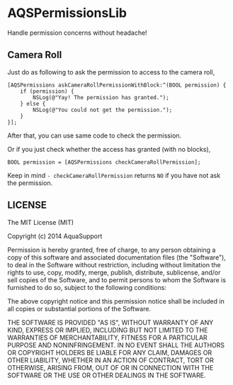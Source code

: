 AQSPermissionsLib
=================

Handle permission concerns without headache!

Camera Roll
---

Just do as following to ask the permission to access to the camera roll,

```objc
[AQSPermissions askCameraRollPermissionWithBlock:^(BOOL permission) {
	if (permission) {
		NSLog(@"Yay! The permission has granted.");
	} else {
		NSLog(@"You could not get the permission.");
	}
}];
```

After that, you can use same code to check the permission. 

Or if you just check whether the access has granted (with no blocks),

```objc
BOOL permission = [AQSPermissions checkCameraRollPermission];
```

Keep in mind `- checkCameraRollPermission` returns `NO` if you have not ask the permission.

LICENSE
---

The MIT License (MIT)

Copyright (c) 2014 AquaSupport

Permission is hereby granted, free of charge, to any person obtaining a copy
of this software and associated documentation files (the "Software"), to deal
in the Software without restriction, including without limitation the rights
to use, copy, modify, merge, publish, distribute, sublicense, and/or sell
copies of the Software, and to permit persons to whom the Software is
furnished to do so, subject to the following conditions:

The above copyright notice and this permission notice shall be included in all
copies or substantial portions of the Software.

THE SOFTWARE IS PROVIDED "AS IS", WITHOUT WARRANTY OF ANY KIND, EXPRESS OR
IMPLIED, INCLUDING BUT NOT LIMITED TO THE WARRANTIES OF MERCHANTABILITY,
FITNESS FOR A PARTICULAR PURPOSE AND NONINFRINGEMENT. IN NO EVENT SHALL THE
AUTHORS OR COPYRIGHT HOLDERS BE LIABLE FOR ANY CLAIM, DAMAGES OR OTHER
LIABILITY, WHETHER IN AN ACTION OF CONTRACT, TORT OR OTHERWISE, ARISING FROM,
OUT OF OR IN CONNECTION WITH THE SOFTWARE OR THE USE OR OTHER DEALINGS IN THE
SOFTWARE.


